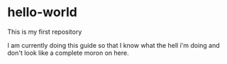 # hello-world
This is my first repository

I am currently doing this guide so that I know what the hell i'm doing and don't look like a complete moron on here.
